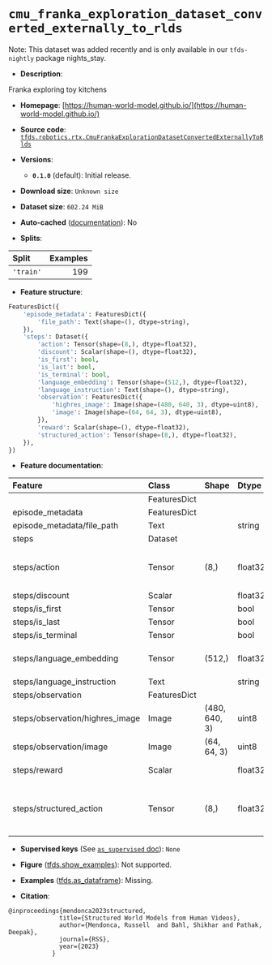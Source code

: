 <div itemscope itemtype="http://schema.org/Dataset">
  <div itemscope itemprop="includedInDataCatalog" itemtype="http://schema.org/DataCatalog">
    <meta itemprop="name" content="TensorFlow Datasets" />
  </div>
  <meta itemprop="name" content="cmu_franka_exploration_dataset_converted_externally_to_rlds" />
  <meta itemprop="description" content="Franka exploring toy kitchens&#10;&#10;To use this dataset:&#10;&#10;```python&#10;import tensorflow_datasets as tfds&#10;&#10;ds = tfds.load(&#x27;cmu_franka_exploration_dataset_converted_externally_to_rlds&#x27;, split=&#x27;train&#x27;)&#10;for ex in ds.take(4):&#10;  print(ex)&#10;```&#10;&#10;See [the guide](https://www.tensorflow.org/datasets/overview) for more&#10;informations on [tensorflow_datasets](https://www.tensorflow.org/datasets).&#10;&#10;" />
  <meta itemprop="url" content="https://www.tensorflow.org/datasets/catalog/cmu_franka_exploration_dataset_converted_externally_to_rlds" />
  <meta itemprop="sameAs" content="https://human-world-model.github.io/" />
  <meta itemprop="citation" content="@inproceedings{mendonca2023structured,&#10;              title={Structured World Models from Human Videos},&#10;              author={Mendonca, Russell  and Bahl, Shikhar and Pathak, Deepak},&#10;              journal={RSS},&#10;              year={2023}&#10;            }" />
</div>

# `cmu_franka_exploration_dataset_converted_externally_to_rlds`


Note: This dataset was added recently and is only available in our
`tfds-nightly` package
<span class="material-icons" title="Available only in the tfds-nightly package">nights_stay</span>.

*   **Description**:

Franka exploring toy kitchens

*   **Homepage**:
    [https://human-world-model.github.io/](https://human-world-model.github.io/)

*   **Source code**:
    [`tfds.robotics.rtx.CmuFrankaExplorationDatasetConvertedExternallyToRlds`](https://github.com/tensorflow/datasets/tree/master/tensorflow_datasets/robotics/rtx/rtx.py)

*   **Versions**:

    *   **`0.1.0`** (default): Initial release.

*   **Download size**: `Unknown size`

*   **Dataset size**: `602.24 MiB`

*   **Auto-cached**
    ([documentation](https://www.tensorflow.org/datasets/performances#auto-caching)):
    No

*   **Splits**:

Split     | Examples
:-------- | -------:
`'train'` | 199

*   **Feature structure**:

```python
FeaturesDict({
    'episode_metadata': FeaturesDict({
        'file_path': Text(shape=(), dtype=string),
    }),
    'steps': Dataset({
        'action': Tensor(shape=(8,), dtype=float32),
        'discount': Scalar(shape=(), dtype=float32),
        'is_first': bool,
        'is_last': bool,
        'is_terminal': bool,
        'language_embedding': Tensor(shape=(512,), dtype=float32),
        'language_instruction': Text(shape=(), dtype=string),
        'observation': FeaturesDict({
            'highres_image': Image(shape=(480, 640, 3), dtype=uint8),
            'image': Image(shape=(64, 64, 3), dtype=uint8),
        }),
        'reward': Scalar(shape=(), dtype=float32),
        'structured_action': Tensor(shape=(8,), dtype=float32),
    }),
})
```

*   **Feature documentation**:

Feature                         | Class        | Shape         | Dtype   | Description
:------------------------------ | :----------- | :------------ | :------ | :----------
                                | FeaturesDict |               |         |
episode_metadata                | FeaturesDict |               |         |
episode_metadata/file_path      | Text         |               | string  | Path to the original data file.
steps                           | Dataset      |               |         |
steps/action                    | Tensor       | (8,)          | float32 | Robot action, consists of [end effector position3x, end effector orientation3x, gripper action1x, episode termination1x].
steps/discount                  | Scalar       |               | float32 | Discount if provided, default to 1.
steps/is_first                  | Tensor       |               | bool    |
steps/is_last                   | Tensor       |               | bool    |
steps/is_terminal               | Tensor       |               | bool    |
steps/language_embedding        | Tensor       | (512,)        | float32 | Kona language embedding. See https://tfhub.dev/google/universal-sentence-encoder-large/5
steps/language_instruction      | Text         |               | string  | Language Instruction.
steps/observation               | FeaturesDict |               |         |
steps/observation/highres_image | Image        | (480, 640, 3) | uint8   | High resolution main camera observation
steps/observation/image         | Image        | (64, 64, 3)   | uint8   | Main camera RGB observation.
steps/reward                    | Scalar       |               | float32 | Reward if provided, 1 on final step for demos.
steps/structured_action         | Tensor       | (8,)          | float32 | Structured action, consisting of hybrid affordance and end-effector control, described in Structured World Models from Human Videos.

*   **Supervised keys** (See
    [`as_supervised` doc](https://www.tensorflow.org/datasets/api_docs/python/tfds/load#args)):
    `None`

*   **Figure**
    ([tfds.show_examples](https://www.tensorflow.org/datasets/api_docs/python/tfds/visualization/show_examples)):
    Not supported.

*   **Examples**
    ([tfds.as_dataframe](https://www.tensorflow.org/datasets/api_docs/python/tfds/as_dataframe)):
    Missing.

*   **Citation**:

```
@inproceedings{mendonca2023structured,
              title={Structured World Models from Human Videos},
              author={Mendonca, Russell  and Bahl, Shikhar and Pathak, Deepak},
              journal={RSS},
              year={2023}
            }
```


